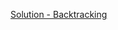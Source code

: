 [Solution - Backtracking](https://github.com/rprakashdass/Leetcode-Problems/blob/main/DSA/Medium/17.%20Letter%20Combinations%20of%20a%20Phone%20Number/backtracking.cpp)
